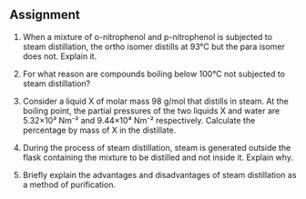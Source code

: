 ## Assignment


<ol>
  <li>
    <p>When a mixture of o-nitrophenol and p-nitrophenol is subjected to steam distillation, the ortho isomer distills at 93°C but the para isomer does not. Explain it.</p>
  </li>

  <li>
    <p>For what reason are compounds boiling below 100°C not subjected to steam distillation?</p>
  </li>

  <li>
    <p>Consider a liquid X of molar mass 98 g/mol that distills in steam. At the boiling point, the partial pressures of the two liquids X and water are 5.32×10³ Nm⁻² and 9.44×10⁴ Nm⁻² respectively. Calculate the percentage by mass of X in the distillate.</p>
  </li>

  <li>
    <p>During the process of steam distillation, steam is generated outside the flask containing the mixture to be distilled and not inside it. Explain why.</p>
  </li>

  <li>
    <p>Briefly explain the advantages and disadvantages of steam distillation as a method of purification.</p>
  </li>
</ol>

